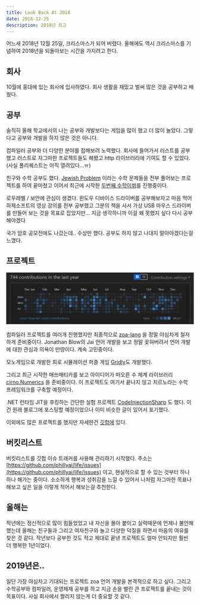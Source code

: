 ```yaml
---
title: Look Back At 2018
date: 2018-12-25
description: 2018년 회고
---
```


어느새 2018년 12월 25일, 크리스마스가 되어 버렸다. 올해에도 역시 크리스마스를 기념하여 2018년을 되돌아보는 시간을 가지려고 한다.

## 회사

10월에 홍대에 있는 회사에 입사하였다. 회사 생활을 재밌고 벌써 많은 것을 공부하고 배웠다.

## 공부

솔직히 올해 학교에서의 나는 공부와 개발보다는 게임을 많이 했고 더 많이 놀았다. 그렇다고 공부와 개발을 하지 않은 것은 아니다.

컴파일러 공부와 더 다양한 분야를 접해보려 노력했다. 회사에 들어가서 러스트를 공부했고 러스트로 자그마한 프로젝트들도 해봤고 http 라이브러리에 기여도 할 수 있었다. (사실 풀리퀘스트는 아직 열려있다...ㅠ)

친구와 수학 공부도 했다. [Jewish Problem](https://github.com/Big-BlueBerry/JewishProblems) 이라는 수학 문제들을 전부 풀어보는 프로젝트를 하여 끝마쳤고 이어서 최근에 시작한 [두번째 수학이쒸](https://github.com/Big-BlueBerry/MathIsh)를 진행중이다.

로우레벨 / 보안에 관심이 생겼다. 윈도우 디바이스 드라이버를 공부해보자고 마음 먹어 하제소프트의 영상 강의를 전부 공부했고 그분의 책을 사서 가상 USB 마우스 드라이버를 만들어 보는 것을 목표로 잡았지만... 지금 생각하니까 이걸 왜 못했지 싶다 다시 공부해야겠다

국가 암호 공모전에도 나갔는데.. 수상만 했다. 공부도 하지 않고 나대지 말아야겠다는걸 느꼈다.

## 프로젝트

![contribute](./2018-contribute.png)

컴파일러 프로젝트를 여러개 진행했지만 최종적으로 [zoa-lang](https://github.com/zoa-lang/zoa) 을 정말 야심차게 철저하게 준비중이다. Jonathan Blow의 Jai 언어 개발을 보고 정말 꽂혀버려서 언어 개발에 대한 관심과 의욕이 만땅이다. 계속 고민중이다.

모노게임으로 개발한 회로 시뮬레이션 퍼즐 게임 [Gridly](https://github.com/phillyai/Gridly)도 개발했다.

그리고 최근 시작한 매쓰매티카를 보고 아이디어가 떠오른 수 체계 라이브러리 [cirno.Numerics](https://github.com/cirno-math/cirno.Numerics) 을 준비중이다. 이 프로젝트도 여기서 끝나지 않고 치르노라는 수학 프레임워크를 구축할 예정이다.

.NET 런타임 JIT을 후킹하는 간단한 실험 프로젝트 [CodeInjectionSharp](https://github.com/phillyai/CodeInjectionSharp) 도 했다. 이건 원래 블로그에 포스팅할 예정이었으나 이미 비슷한 글이 있어서 포기했다.

이외에도 많은 프로젝트를 했지만 자세한건 [깃헙에](https://github.com/phillyai) 있다.

## 버킷리스트

버킷리스트를 깃헙 이슈 트래커를 사용해 관리하기 시작했다. 주소는 [https://github.com/phillyai/life/issues](https://github.com/phillyai/life/issues) 이고, 현실적으로 할 수 있는 것부터 하나 하나 해가는 중이다. 소소하게 행복과 성취감을 느낄 수 있어서 나처럼 자그마한 목표나 해보고 싶은 일을 이렇게 적어서 해보는걸 추천한다.

## 올해는

작년에는 정신적으로 많이 힘들었었고 내 자신을 몰아 붙이고 실력때문에 언제나 불안해했는데 올해는 친구들과 그리고 여자친구와 놀고 다양한 덕질을 하면서 마음의 여유를 찾은 것 같다. 작년보다 공부한 것도 적고 제대로 끝낸 프로젝트도 얼마 안되지만 훨씬 더 행복한 1년이었다.

## 2019년은..

일단 가장 야심차고 기대되는 프로젝트 zoa 언어 개발을 본격적으로 하고 싶다. 그리고 수학공부와 컴파일러, 운영체제 공부를 하고 지금 손을 벌린 큰 프로젝트를 끝내는 것이 목표이다. 사실 회사에서 짤리지 않는게 더 중요할 것 같다.
